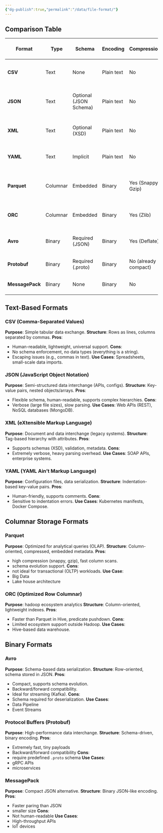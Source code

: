 ```yaml
---
{"dg-publish":true,"permalink":"/data/file-format/"}
---
```



## Comparison Table

|**Format**|**Type**|**Schema**|**Encoding**|**Compression**|**Best For**|**Strengths**|**Weaknesses**|**Example Tools/Use Cases**|
|---|---|---|---|---|---|---|---|---|
|**CSV**|Text|None|Plain text|No|Small-scale data exchange|Human-readable, universal support|No schema, poor for nested data|Excel, Pandas, SQL imports|
|**JSON**|Text|Optional (JSON Schema)|Plain text|No|APIs, configs|Flexible, human-readable, nested data support|Verbose, slow parsing|MongoDB, REST APIs|
|**XML**|Text|Optional (XSD)|Plain text|No|Legacy systems, documents|Supports metadata, validation|Extremely verbose, complex parsing|SOAP APIs, enterprise systems|
|**YAML**|Text|Implicit|Plain text|No|Configuration files|Human-friendly, supports comments|Sensitive to indentation errors|Kubernetes, Docker Compose|
|**Parquet**|Columnar|Embedded|Binary|Yes (Snappy, Gzip)|Big Data analytics|High compression, fast columnar queries|Not for transactional workloads|Spark, Hive, Delta Lake|
|**ORC**|Columnar|Embedded|Binary|Yes (Zlib)|Hadoop ecosystems|Lightweight indexes, predicate pushdown|Limited to Hadoop|Hive, Presto|
|**Avro**|Binary|Required (JSON)|Binary|Yes (Deflate)|Data pipelines, streaming|Compact, schema evolution support|Schema required for deserialization|Kafka, Apache NiFi|
|**Protobuf**|Binary|Required (.proto)|Binary|No (already compact)|High-performance APIs|Extremely fast, tiny payloads|Rigid schema requirements|gRPC, microservices|
|**MessagePack**|Binary|None|Binary|No|High-throughput systems|Faster than JSON, smaller size|Not human-readable|IoT, real-time APIs|
## Text-Based Formats
### CSV (Comma-Separated Values)
**Purpose**: Simple tabular data exchange.
**Structure**: Rows as lines, columns separated by commas.
**Pros**:
- Human-readable, lightweight, universal support.
**Cons**:
- No schema enforcement, no data types (everything is a string).
- Escaping issues (e.g., commas in text).
**Use Cases**: Spreadsheets, small-scale data imports.

### JSON (JavaScript Object Notation)
**Purpose**: Semi-structured data interchange (APIs, configs).
**Structure**: Key-value pairs, nested objects/arrays.
**Pros**:
- Flexible schema, human-readable, supports complex hierarchies.
**Cons**:
- Verbose (large file sizes), slow parsing.
**Use Cases**: Web APIs (REST), NoSQL databases (MongoDB).

### XML (eXtensible Markup Language)
**Purpose**: Document and data interchange (legacy systems).
**Structure**: Tag-based hierarchy with attributes.
**Pros**:
- Supports schemas (XSD), validation, metadata.
**Cons**:
- Extremely verbose, heavy parsing overhead.
**Use Cases**: SOAP APIs, enterprise systems.

### YAML (YAML Ain’t Markup Language)
**Purpose**: Configuration files, data serialization.
**Structure**: Indentation-based key-value pairs.
**Pros**:
- Human-friendly, supports comments.
**Cons**:
- Sensitive to indentation errors.
**Use Cases**: Kubernetes manifests, Docker Compose.

## Columnar Storage Formats
### Parquet
**Purpose**: Optimized for analytical queries (OLAP).
**Structure**: Column-oriented, compressed, embedded metadata.
**Pros**:
- high compression (snappy, gzip), fast column scans.
- schema evolution support.
**Cons**:
- not ideal for transactional (OLTP) workloads.
**Use Case**:
- Big Data
- Lake house architecture

### ORC (Optimized Row Columnar)
**Purpose**: hadoop ecosystem analytics
**Structure**: Column-oriented, lightweight indexes.
**Pros**:
- Faster than Parquet in Hive, predicate pushdown.
**Cons**:
- Limited ecosystem support outside Hadoop.
**Use Cases**:
- Hive-based data warehouse.

## Binary Formats
### Avro
**Purpose**: Schema-based data serialization.
**Structure**: Row-oriented, schema stored in JSON.
**Pros**:
- Compact, supports schema evolution.
- Backward/forward compatibility.
- Ideal for streaming (Kafka).
**Cons**:
- Schema required for deserialization.
**Use Cases**:
- Data Pipeline
- Event Streams

### Protocol Buffers (Protobuf)
**Purpose**: High-performance data interchange.
**Structure**: Schema-driven, binary encoding.
**Pros**:
- Extremely fast, tiny payloads
- Backward/forward compatibility
**Cons**:
- require predefined `.proto` schema
**Use Cases**:
- gRPC APIs
- microservices

### MessagePack
**Purpose**: Compact JSON alternative.
**Structure**: Binary JSON-like encoding.
**Pros**:
- Faster paring than JSON
- smaller size
**Cons**:
- Not human-readable
**Use Cases**:
- High-throughput APIs
- IoT devices